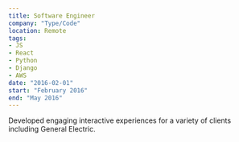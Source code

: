 ```yaml
---
title: Software Engineer
company: "Type/Code"
location: Remote
tags: 
- JS
- React
- Python
- Django
- AWS
date: "2016-02-01"
start: "February 2016"
end: "May 2016"
---
```


Developed engaging interactive experiences for a variety of clients including General Electric.